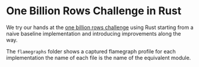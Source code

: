 # One Billion Rows Challenge in Rust

We try our hands at the [one billion rows challenge](https://github.com/gunnarmorling/1brc) using
Rust starting from a naive baseline implementation and introducing improvements along the way.

The `flamegraphs` folder shows a captured flamegraph profile for each implementation the name
of each file is the name of the equivalent module.

